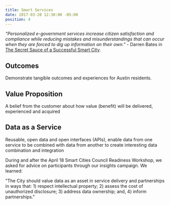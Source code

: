 ```yaml
---
title: Smart Services
date: 2017-03-28 12:30:00 -05:00
position: 4
---
```


*“Personalized e-government services increase citizen satisfaction and compliance while reducing mistakes and misunderstandings that can occur when they are forced to dig up information on their own.”* - Darren Bates in [The Secret Sauce of a Successful Smart City](https://austinstartups.com/the-secret-sauce-of-a-successful-smart-city-2b4967f70f71).

## Outcomes
Demonstrate tangible outcomes and experiences for Austin residents.

## Value Proposition
A belief from the customer about how value (benefit) will be delivered, experienced and acquired

## Data as a Service
Reusable, open data and open interfaces (APIs), enable data from one service to be combined with data from another to create interesting data combination and integration

During and after the April 18 Smart Cities Council Readiness Workshop, we asked for advice on participants through our insights campaign. We learned:

"The City should value data as an asset in service delivery and partnerships in ways that: 1) respect intellectual property; 2) assess the cost of unauthorized disclosure; 3) address data ownership; and, 4) inform partnerships."


